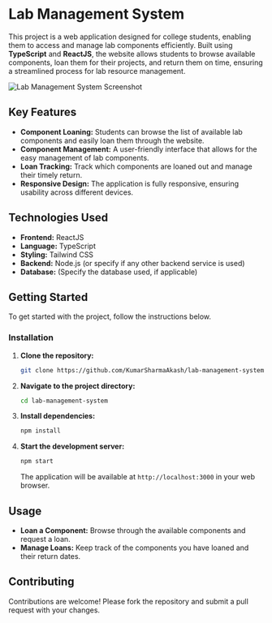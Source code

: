 

# Lab Management System

This project is a web application designed for college students, enabling them to access and manage lab components efficiently. Built using **TypeScript** and **ReactJS**, the website allows students to browse available components, loan them for their projects, and return them on time, ensuring a streamlined process for lab resource management.

![Lab Management System Screenshot](./images/home)

## Key Features

- **Component Loaning:** Students can browse the list of available lab components and easily loan them through the website.
- **Component Management:** A user-friendly interface that allows for the easy management of lab components.
- **Loan Tracking:** Track which components are loaned out and manage their timely return.
- **Responsive Design:** The application is fully responsive, ensuring usability across different devices.

## Technologies Used

- **Frontend:** ReactJS
- **Language:** TypeScript
- **Styling:** Tailwind CSS
- **Backend:** Node.js (or specify if any other backend service is used)
- **Database:** (Specify the database used, if applicable)

## Getting Started

To get started with the project, follow the instructions below.

### Installation

1. **Clone the repository:**
   ```bash
   git clone https://github.com/KumarSharmaAkash/lab-management-system.git
   ```
2. **Navigate to the project directory:**
   ```bash
   cd lab-management-system
   ```
3. **Install dependencies:**
   ```bash
   npm install
   ```
4. **Start the development server:**
   ```bash
   npm start
   ```
   The application will be available at `http://localhost:3000` in your web browser.

## Usage

- **Loan a Component:** Browse through the available components and request a loan.
- **Manage Loans:** Keep track of the components you have loaned and their return dates.

## Contributing

Contributions are welcome! Please fork the repository and submit a pull request with your changes.

